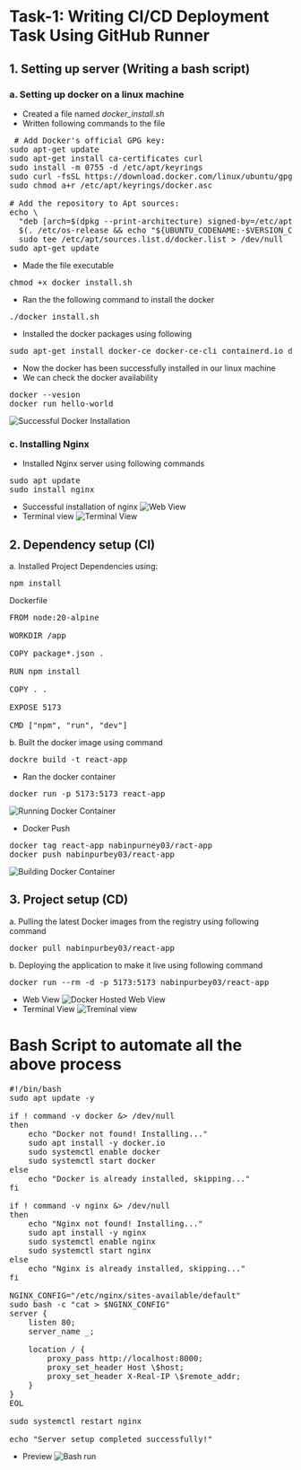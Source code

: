 # Task-1: Writing CI/CD Deployment Task Using GitHub Runner
## 1. Setting up server (Writing a bash script)
### a. Setting up docker on a linux machine
- Created a file named *docker_install.sh*
- Written following commands to the file
<pre> # Add Docker's official GPG key:
sudo apt-get update
sudo apt-get install ca-certificates curl
sudo install -m 0755 -d /etc/apt/keyrings
sudo curl -fsSL https://download.docker.com/linux/ubuntu/gpg -o /etc/apt/keyrings/docker.asc
sudo chmod a+r /etc/apt/keyrings/docker.asc

# Add the repository to Apt sources:
echo \
  "deb [arch=$(dpkg --print-architecture) signed-by=/etc/apt/keyrings/docker.asc] https://download.docker.com/linux/ubuntu \
  $(. /etc/os-release && echo "${UBUNTU_CODENAME:-$VERSION_CODENAME}") stable" | \
  sudo tee /etc/apt/sources.list.d/docker.list > /dev/null
sudo apt-get update
</pre>
- Made the file executable
<pre>chmod +x docker_install.sh</pre>
- Ran the the following command to install the docker
<pre>./docker_install.sh</pre>
- Installed the docker packages using following
<pre>sudo apt-get install docker-ce docker-ce-cli containerd.io docker-buildx-plugin docker-compose-plugin</pre>
- Now the docker has been successfully installed in our linux machine
- We can check the docker availability
<pre>
docker --vesion
docker run hello-world
</pre>
![Successful Docker Installation](./images/succesful_docker_install.png)

### c. Installing Nginx
- Installed Nginx server using following commands
<pre>
sudo apt update
sudo install nginx
</pre>
- Successful installation of nginx
![Web View](./images/active_wed.png)</br>
- Terminal view
![Terminal View](./images/actice_server_demo.png)

## 2. Dependency setup (CI)
a. Installed Project Dependencies using:
<pre>npm install</pre>

Dockerfile
<pre>
FROM node:20-alpine

WORKDIR /app

COPY package*.json .

RUN npm install

COPY . .

EXPOSE 5173

CMD ["npm", "run", "dev"]
</pre>
b. Built the docker image using command
<pre>dockre build -t react-app</pre>
- Ran the docker container
<pre>docker run -p 5173:5173 react-app</pre>
![Running Docker    Container](./images/running_docker_container.png)
- Docker Push

<pre>
docker tag react-app nabinpurney03/ract-app
docker push nabinpurbey03/react-app
</pre>
![Building Docker Container](./images/docker_push.png)

## 3. Project setup (CD)
a. Pulling the latest Docker images from the registry using following command
<pre>docker pull nabinpurbey03/react-app</pre>
b. Deploying the application to make it live using following command
<pre>docker run --rm -d -p 5173:5173 nabinpurbey03/react-app</pre>
- Web View
![Docker Hosted Web View](./images/website_live.png)
- Terminal View
![Treminal view](./images/docker_pull_successful.png)

# Bash Script to automate all the above process
<pre>
#!/bin/bash
sudo apt update -y

if ! command -v docker &> /dev/null
then
    echo "Docker not found! Installing..."
    sudo apt install -y docker.io
    sudo systemctl enable docker
    sudo systemctl start docker
else
    echo "Docker is already installed, skipping..."
fi

if ! command -v nginx &> /dev/null
then
    echo "Nginx not found! Installing..."
    sudo apt install -y nginx
    sudo systemctl enable nginx
    sudo systemctl start nginx
else
    echo "Nginx is already installed, skipping..."
fi

NGINX_CONFIG="/etc/nginx/sites-available/default"
sudo bash -c "cat > $NGINX_CONFIG"
server {
    listen 80;
    server_name _;

    location / {
        proxy_pass http://localhost:8000;
        proxy_set_header Host \$host;
        proxy_set_header X-Real-IP \$remote_addr;
    }
}
EOL

sudo systemctl restart nginx

echo "Server setup completed successfully!"
</pre>
- Preview
![Bash run](./images/bash_run.png)

